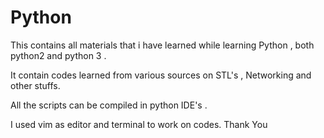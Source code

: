 # Python

This contains all materials that i have learned while learning Python , both python2 and python 3 .

It contain codes learned from various sources on STL's , Networking and other stuffs.

All the scripts can be compiled in python IDE's .

I used vim as editor and terminal to work on codes.
Thank You
